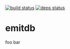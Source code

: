 [![build status](https://secure.travis-ci.org/emitdb/emitdb.png)](http://travis-ci.org/emitdb/emitdb)
[![deps status](https://david-dm.org/emitdb/emitdb.png)](https://david-dm.org/emitdb/emitdb)

# emitdb

foo bar
